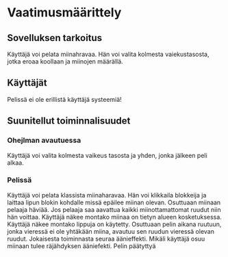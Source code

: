 # Vaatimusmäärittely

## Sovelluksen tarkoitus

Käyttäjä voi pelata miinahravaa. Hän voi valita kolmesta vaiekustasosta, jotka eroaa koollaan ja miinojen määrällä.

## Käyttäjät

Pelissä ei ole erillistä käyttäjä systeemiä!

## Suunitellut toiminnalisuudet

### Ohejlman avautuessa

Käyttäjä voi valita kolmesta vaikeus tasosta ja yhden, jonka jälkeen peli alkaa. 

### Pelissä

Käyttäjä voi pelata klassista miinaharavaa. Hän voi klikkaila blokkeija ja laittaa lipun blokin kohdalle missä epäilee miinan olevan. Osuttuaan miinaan pelaaja häviää. Jos pelaaja saa aavattua kaikki miinottamattomat ruudut niin hän voittaa. Käyttäjä näkee montako miinaa on tietyn alueen kosketuksessa. Käyttäjä näkee montako lippuja on käytetty. Osuttuaan pelin aikana ruutuun, jonka vieressä ei ole yhtäkään miina, avautuu sen ruudun vieressä olevan ruudut. Jokaisesta toiminnasta seuraa äänieffekti. Mikäli käyttäjä osuu miinaan tulee räjähdyksen ääniefekti. Pelin päätyttyä

